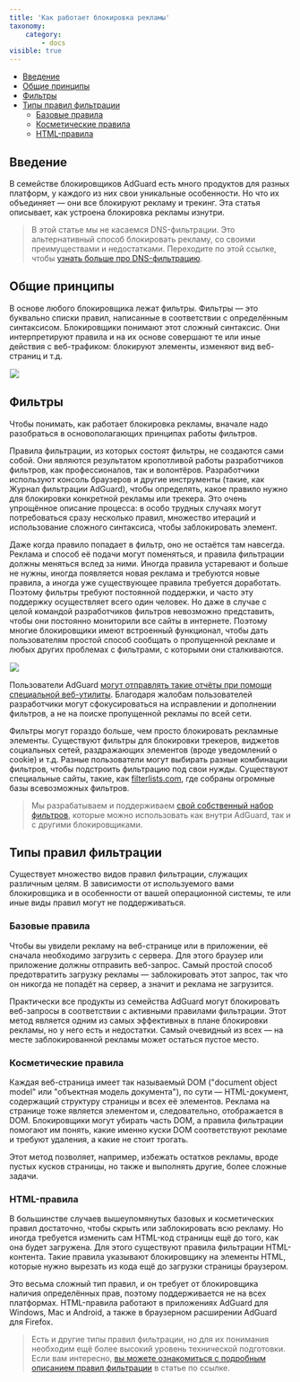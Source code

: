 ```yaml
---
title: 'Как работает блокировка рекламы'
taxonomy:
    category:
        - docs
visible: true
---
```


*   [Введение](#introduction)
*   [Общие принципы](#general)
*   [Фильтры](#filter-lists)
*   [Типы правил фильтрации](#types-filtering)
    *   [Базовые правила](#basic)
    *   [Косметические правила](#cosmetic)
    *   [HTML-правила](#html)

<a name="introduction"></a>

## Введение

В семействе блокировщиков AdGuard есть много продуктов для разных платформ, у каждого из них свои уникальные особенности. Но что их объединяет — они все блокируют рекламу и трекинг. Эта статья описывает, как устроена блокировка рекламы изнутри.

> В этой статье мы не касаемся DNS-фильтрации. Это альтернативный способ блокировать рекламу, со своими преимуществами и недостатками. Переходите по этой ссылке, чтобы [узнать больше про DNS-фильтрацию](https://kb.adguard.com/ru/general/dns-filtering).

<a name="general"></a>

## Общие принципы

В основе любого блокировщика лежат фильтры. Фильтры — это буквально списки правил, написанные в соответствии с определённым синтаксисом. Блокировщики понимают этот сложный синтаксис. Они интерпретируют правила и на их основе совершают те или иные действия с веб-трафиком: блокируют элементы, изменяют вид веб-страниц и т.д.

<img src="https://cdn.adguard.com/public/Adguard/Blog/manifestv3/adblockingworks_ru.png" style="max-width: 750px; border: 1px solid #efefef;">

<a name="filter-lists"></a>

## Фильтры

Чтобы понимать, как работает блокировка рекламы, вначале надо разобраться в основополагающих принципах работы фильтров.

Правила фильтрации, из которых состоят фильтры, не создаются сами собой. Они являются результатом кропотливой работы разработчиков фильтров, как профессионалов, так и волонтёров. Разработчики используют консоль браузеров и другие инструменты (такие, как Журнал фильтрации AdGuard), чтобы определять, какое правило нужно для блокировки конкретной рекламы или трекера. Это очень упрощённое описание процесса: в особо трудных случаях могут потребоваться сразу несколько правил, множество итераций и использование сложного синтаксиса, чтобы заблокировать элемент.

Даже когда правило попадает в фильтр, оно не остаётся там навсегда. Реклама и способ её подачи могут поменяться, и правила фильтрации должны меняться вслед за ними. Иногда правила устаревают и больше не нужны, иногда появляется новая реклама и требуются новые правила, а иногда уже существующее правила требуется доработать. Поэтому фильтры требуют постоянной поддержки, и часто эту поддержку осуществляет всего один человек. Но даже в случае с целой командой разработчиков фильтров невозможно представить, чтобы они постоянно мониторили все сайты в интернете. Поэтому многие блокировщики имеют встроенный функционал, чтобы дать пользователям простой способ сообщать о пропущенной рекламе и любых других проблемах с фильтрами, с которыми они сталкиваются.

<img src="https://cdn.adguard.com/public/Adguard/Blog/manifestv3/filtersupdates_ru.png" style="max-width: 750px; border: 1px solid #efefef;">

Пользователи AdGuard [могут отправлять такие отчёты при помощи специальной веб-утилиты](https://reports.adguard.com/new_issue.html). Благодаря жалобам пользователей разработчики могут сфокусироваться на исправлении и дополнении фильтров, а не на поиске пропущенной рекламы по всей сети.

Фильтры могут гораздо больше, чем просто блокировать рекламные элементы. Существуют фильтры для блокировки трекеров, виджетов социальных сетей, раздражающих элементов (вроде уведомлений о cookie) и т.д. Разные пользователи могут выбирать разные комбинации фильтров, чтобы подстроить фильтрацию под свои нужды. Существуют специальные сайты, такие, как [filterlists.com](https://filterlists.com/), где собраны огромные базы всевозможных фильтров.

> Мы разрабатываем и поддерживаем [свой собственный набор фильтров](https://kb.adguard.com/ru/general/adguard-ad-filters), которые можно использовать как внутри AdGuard, так и с другими блокировщиками.

<a name="types-filtering"></a>

## Типы правил фильтрации

Существует множество видов правил фильтрации, служащих различным целям. В зависимости от используемого вами блокировщика и в особенности от вашей операционной системы, те или иные виды правил могут не поддерживаться.

<a name="basic"></a>

### Базовые правила

Чтобы вы увидели рекламу на веб-странице или в приложении, её  сначала необходимо загрузить с сервера. Для этого браузер или приложение должны отправить веб-запрос. Самый простой способ предотвратить загрузку рекламы — заблокировать этот запрос, так что он никогда не попадёт на сервер, а значит и реклама не загрузится.

Практически все продукты из семейства AdGuard могут блокировать веб-запросы в соответствии с активными правилами фильтрации. Этот метод является одним из самых эффективных в плане блокировки рекламы, но у него есть и недостатки. Самый очевидный из всех — на месте заблокированной рекламы может остаться пустое место.

<a name="cosmetic"></a>

### Косметические правила

Каждая веб-страница имеет так называемый DOM ("document object model" или "объектная модель документа"), по сути — HTML-документ, содержащий структуру страницы и всех её элементов. Реклама на странице тоже является элементом и, следовательно, отображается в DOM. Блокировщики могут убирать часть DOM, а правила фильтрации помогают им понять, какие именно куски DOM соответствуют рекламе и требуют удаления, а какие не стоит трогать.

Этот метод позволяет, например, избежать остатков рекламы, вроде пустых кусков страницы, но также и выполнять другие, более сложные задачи.

<a name="html"></a>

### HTML-правила

В большинстве случаев вышеупомянутых базовых и косметических правил достаточно, чтобы скрыть или заблокировать всю рекламу. Но иногда требуется изменить сам HTML-код страницы ещё до того, как она будет загружена. Для этого существуют правила фильтрации HTML-контента. Такие правила указывают блокировщику на элементы HTML, которые нужно вырезать из кода ещё до загрузки страницы браузером.

Это весьма сложный тип правил, и он требует от блокировщика наличия определённых прав, поэтому поддерживается не на всех платформах. HTML-правила работают в приложениях AdGuard для Windows, Mac и Android, а также в браузерном расширении AdGuard для Firefox.

> Есть и другие типы правил фильтрации, но для их понимания необходим ещё более высокий уровень технической подготовки. Если вам интересно, [вы можете ознакомиться с подробным описанием правил фильтрации](https://kb.adguard.com/ru/general/how-to-create-your-own-ad-filters) в статье по ссылке.
